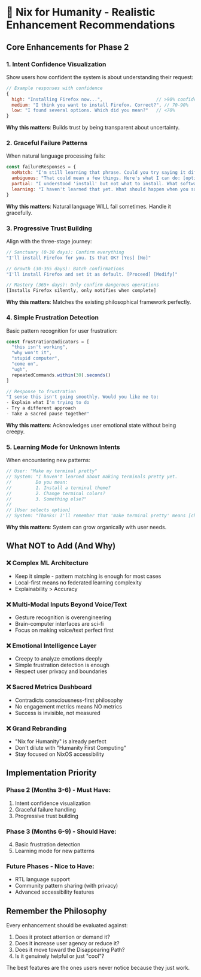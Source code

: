 # 🚀 Nix for Humanity - Realistic Enhancement Recommendations

## Core Enhancements for Phase 2

### 1. Intent Confidence Visualization
Show users how confident the system is about understanding their request:

```javascript
// Example responses with confidence
{
  high: "Installing Firefox now...",                    // >90% confidence
  medium: "I think you want to install Firefox. Correct?", // 70-90%
  low: "I found several options. Which did you mean?"   // <70%
}
```

**Why this matters**: Builds trust by being transparent about uncertainty.

### 2. Graceful Failure Patterns
When natural language processing fails:

```javascript
const failureResponses = {
  noMatch: "I'm still learning that phrase. Could you try saying it differently?",
  ambiguous: "That could mean a few things. Here's what I can do: [options]",
  partial: "I understood 'install' but not what to install. What software do you need?",
  learning: "I haven't learned that yet. What should happen when you say that?"
}
```

**Why this matters**: Natural language WILL fail sometimes. Handle it gracefully.

### 3. Progressive Trust Building
Align with the three-stage journey:

```javascript
// Sanctuary (0-30 days): Confirm everything
"I'll install Firefox for you. Is that OK? [Yes] [No]"

// Growth (30-365 days): Batch confirmations  
"I'll install Firefox and set it as default. [Proceed] [Modify]"

// Mastery (365+ days): Only confirm dangerous operations
[Installs Firefox silently, only notifies when complete]
```

**Why this matters**: Matches the existing philosophical framework perfectly.

### 4. Simple Frustration Detection
Basic pattern recognition for user frustration:

```javascript
const frustrationIndicators = [
  "this isn't working",
  "why won't it",
  "stupid computer",
  "come on",
  "ugh",
  repeatedCommands.within(30).seconds()
]

// Response to frustration
"I sense this isn't going smoothly. Would you like me to:
- Explain what I'm trying to do
- Try a different approach  
- Take a sacred pause together"
```

**Why this matters**: Acknowledges user emotional state without being creepy.

### 5. Learning Mode for Unknown Intents
When encountering new patterns:

```javascript
// User: "Make my terminal pretty"
// System: "I haven't learned about making terminals pretty yet. 
//         Do you mean:
//         1. Install a terminal theme?
//         2. Change terminal colors?
//         3. Something else?"
// 
// [User selects option]
// System: "Thanks! I'll remember that 'make terminal pretty' means [choice]"
```

**Why this matters**: System can grow organically with user needs.

## What NOT to Add (And Why)

### ❌ Complex ML Architecture
- Keep it simple - pattern matching is enough for most cases
- Local-first means no federated learning complexity
- Explainability > Accuracy

### ❌ Multi-Modal Inputs Beyond Voice/Text
- Gesture recognition is overengineering
- Brain-computer interfaces are sci-fi
- Focus on making voice/text perfect first

### ❌ Emotional Intelligence Layer
- Creepy to analyze emotions deeply
- Simple frustration detection is enough
- Respect user privacy and boundaries

### ❌ Sacred Metrics Dashboard
- Contradicts consciousness-first philosophy
- No engagement metrics means NO metrics
- Success is invisible, not measured

### ❌ Grand Rebranding
- "Nix for Humanity" is already perfect
- Don't dilute with "Humanity First Computing"
- Stay focused on NixOS accessibility

## Implementation Priority

### Phase 2 (Months 3-6) - Must Have:
1. Intent confidence visualization
2. Graceful failure handling
3. Progressive trust building

### Phase 3 (Months 6-9) - Should Have:
4. Basic frustration detection
5. Learning mode for new patterns

### Future Phases - Nice to Have:
- RTL language support
- Community pattern sharing (with privacy)
- Advanced accessibility features

## Remember the Philosophy

Every enhancement should be evaluated against:
1. Does it protect attention or demand it?
2. Does it increase user agency or reduce it?
3. Does it move toward the Disappearing Path?
4. Is it genuinely helpful or just "cool"?

The best features are the ones users never notice because they just work.